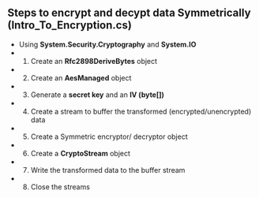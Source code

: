 ## Steps to encrypt and decypt data Symmetrically (Intro_To_Encryption.cs)
- Using **System.Security.Cryptography** and **System.IO**
- 1. Create an **Rfc2898DeriveBytes** object
- 2. Create an **AesManaged** object
- 3. Generate a **secret key** and an **IV (byte[])**
- 4. Create a stream to buffer the transformed (encrypted/unencrypted) data
- 5. Create a Symmetric encryptor/ decryptor object
- 6. Create a **CryptoStream** object
- 7. Write the transformed data to the buffer stream
- 8. Close the streams
